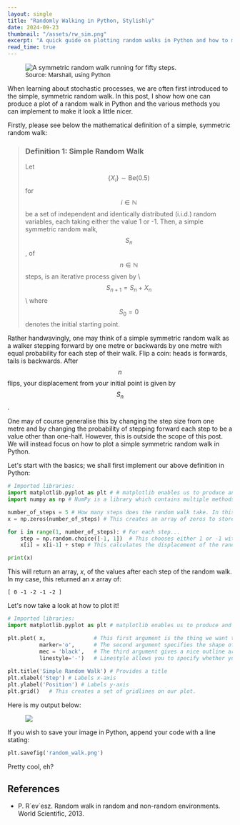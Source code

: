```yaml
---
layout: single
title: "Randomly Walking in Python, Stylishly"
date: 2024-09-23
thumbnail: "/assets/rw_sim.png"
excerpt: "A quick guide on plotting random walks in Python and how to make your plots nice in Matplotlib for beginners."
read_time: true
---
```


<script src="https://polyfill.io/v3/polyfill.min.js?features=es6"></script>
<script id="MathJax-script" async src="https://cdn.jsdelivr.net/npm/mathjax@3/es5/tex-mml-chtml.js"></script>
<script type="text/javascript" async
  src="https://cdnjs.cloudflare.com/ajax/libs/mathjax/2.7.7/MathJax.js?config=TeX-MML-AM_CHTML">
</script>

<script src="https://polyfill.io/v3/polyfill.min.js?features=es6"></script>
<script id="MathJax-script" async src="https://cdn.jsdelivr.net/npm/mathjax@3/es5/tex-mml-chtml.js"></script>

<style>
.definition {
    border: 2px solid #fff;
    padding: 10px;
    margin: 10px 0;
}
</style>

<figure>
  <img src="/assets/rw_sim.png" alt="A symmetric random walk running for fifty steps." title="A symmetric random walk running for fifty steps." style="width=100%;">
  <figcaption style="font-size: small;">Source: Marshall, using Python </figcaption>
</figure>

When learning about stochastic processes, we are often first introduced to the simple, symmetric random walk. In this post, I show how one can produce a plot of a random walk in Python and the various methods you can implement to make it look a little nicer.

Firstly, please see below the mathematical definition of a simple, symmetric random walk:


> ### Definition 1: Simple Random Walk
> Let $$\left\{X_i\right\} \sim \text{Be}(0.5)$$ for $$i \in \mathbb{N}$$ be a set of independent and identically distributed (i.i.d.) random variables, each taking either the value 1 or -1.
> Then, a simple symmetric random walk, $$S_n$$, of $$n \in \mathbb{N}$$ steps, is an iterative process given by
> \\
> $$
> S_{n+1} = S_n + X_n
> $$
> \\
> where $$S_0=0$$ denotes the initial starting point.


Rather handwavingly, one may think of a simple symmetric random walk as a walker stepping forward by one metre or backwards by one metre with equal probability for each step of their walk. Flip a coin: heads is forwards, tails is backwards. After $$n$$ flips, your displacement from your initial point is given by $$S_n$$.

One may of course generalise this by changing the step size from one metre and by changing the probability of stepping forward each step to be a value other than one-half. However, this is outside the scope of this post. We will instead focus on how to plot a simple symmetric random walk in Python. 

Let's start with the basics; we shall first implement our above definition in Python:

```python
# Imported libraries:
import matplotlib.pyplot as plt # # matplotlib enables us to produce and customise many of the plots visible throughout the code.  
import numpy as np # NumPy is a library which contains multiple methods required for data manipulation, particularly when working with arrays.

number_of_steps = 5 # How many steps does the random walk take. In this case, it is five. 
x = np.zeros(number_of_steps) # This creates an array of zeros to store the value of the random walk.

for i in range(1, number_of_steps): # For each step...
    step = np.random.choice([-1, 1])  # This chooses either 1 or -1 with equal probability
    x[i] = x[i-1] + step # This calculates the displacement of the random walk at time i.

print(x)
```
This will return an array, $x$, of the values after each step of the random walk. In my case, this returned an $x$ array of:

```
[ 0 -1 -2 -1 -2 ]
```

Let's now take a look at how to plot it!

```python
# Imported libraries:
import matplotlib.pyplot as plt # matplotlib enables us to produce and customise many of the plots visible throughout the code.  

plt.plot( x,               # This first argument is the thing we want to plot.
          marker='o',      # The second argument specifies the shape of each data point.
          mec = 'black',   # The third argument gives a nice outline around the marker
          linestyle='-')   # Linestyle allows you to specify whether you want a dashed line or not.
    
plt.title('Simple Random Walk') # Provides a title
plt.xlabel('Step') # Labels x-axis
plt.ylabel('Position') # Labels y-axis
plt.grid()   # This creates a set of gridlines on our plot.
```
Here is my output below:

<figure>
  <img src="/assets/rw_example.png">
</figure>

If you wish to save your image in Python, append your code with a line stating:

```Python
plt.savefig('random_walk.png')
```

Pretty cool, eh?

## **References**
* P. R´ev´esz. Random walk in random and non-random environments. World Scientific, 2013.


